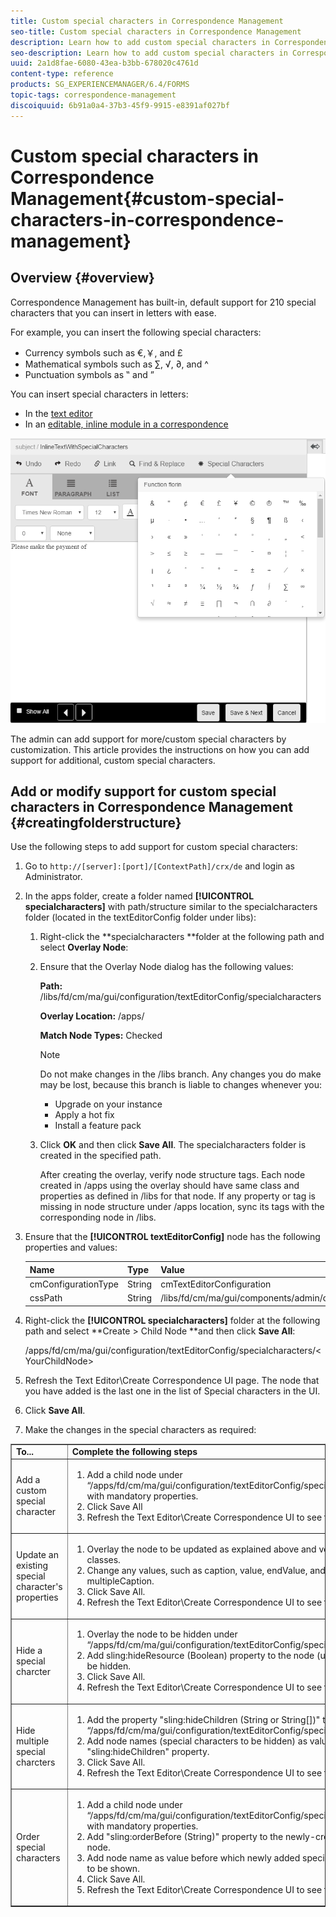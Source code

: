 ```yaml
---
title: Custom special characters in Correspondence Management
seo-title: Custom special characters in Correspondence Management
description: Learn how to add custom special characters in Correspondence Management.
seo-description: Learn how to add custom special characters in Correspondence Management.
uuid: 2a1d8fae-6080-43ea-b3bb-678020c4761d
content-type: reference
products: SG_EXPERIENCEMANAGER/6.4/FORMS
topic-tags: correspondence-management
discoiquuid: 6b91a0a4-37b3-45f9-9915-e8391af027bf
---
```


# Custom special characters in Correspondence Management{#custom-special-characters-in-correspondence-management}

## Overview {#overview}

Correspondence Management has built-in, default support for 210 special characters that you can insert in letters with ease.

For example, you can insert the following special characters:

* Currency symbols such as €,￥, and £
* Mathematical symbols such as ∑, √, ∂, and ^
* Punctuation symbols as ‟ and ”

You can insert special characters in letters:

* In the [text editor](../../forms/using/document-fragments.md#createtext)
* In an [editable, inline module in a correspondence](../../forms/using/create-correspondence.md#managecontent)

![](assets/specialcharactersinlinemodule.png)

The admin can add support for more/custom special characters by customization. This article provides the instructions on how you can add support for additional, custom special characters.

## Add or modify support for custom special characters in Correspondence Management {#creatingfolderstructure}

Use the following steps to add support for custom special characters:

1. Go to `http://[server]:[port]/[ContextPath]/crx/de` and login as Administrator.
1. In the apps folder, create a folder named **[!UICONTROL specialcharacters]** with path/structure similar to the specialcharacters folder (located in the textEditorConfig folder under libs):

    1. Right-click the **specialcharacters **folder at the following path and select **Overlay Node**:
    1. Ensure that the Overlay Node dialog has the following values:

       **Path:** /libs/fd/cm/ma/gui/configuration/textEditorConfig/specialcharacters

       **Overlay Location:** /apps/

       **Match Node Types:** Checked

       >[!NOTE]
       >
       >Do not make changes in the /libs branch. Any changes you do make may be lost, because this branch is liable to changes whenever you:
       >
       >    
       >    
       >    * Upgrade on your instance
       >    * Apply a hot fix
       >    * Install a feature pack
       >    
       >

    1. Click **OK** and then click **Save All**. The specialcharacters folder is created in the specified path.

       After creating the overlay, verify node structure tags. Each node created in /apps using the overlay should have same class and properties as defined in /libs for that node. If any property or tag is missing in node structure under /apps location, sync its tags with the corresponding node in /libs.

1. Ensure that the **[!UICONTROL textEditorConfig]** node has the following properties and values:

   | Name |Type |Value |
   |---|---|---|
   | cmConfigurationType |String |cmTextEditorConfiguration |
   | cssPath |String |/libs/fd/cm/ma/gui/components/admin/createasset/textcontrol/clientlibs/textcontrol |

1. Right-click the ****[!UICONTROL specialcharacters]**** folder at the following path and select **Create &gt; Child Node **and then click **Save All**:

   /apps/fd/cm/ma/gui/configuration/textEditorConfig/specialcharacters/&lt;YourChildNode&gt;

1. Refresh the Text Editor\Create Correspondence UI page. The node that you have added is the last one in the list of Special characters in the UI.
1. Click **Save All**.
1. Make the changes in the special characters as required:

<table border="1" cellpadding="1" cellspacing="0" width="100%"> 
 <tbody> 
  <tr> 
   <td><strong>To...</strong></td> 
   <td><strong>Complete the following steps</strong></td> 
  </tr> 
  <tr> 
   <td>Add a custom special character</td> 
   <td> 
    <ol> 
     <li>Add a child node under “/apps/fd/cm/ma/gui/configuration/textEditorConfig/specialcharacters” with mandatory properties.</li> 
     <li>Click Save All</li> 
     <li>Refresh the Text Editor\Create Correspondence UI to see the changes.</li> 
    </ol> </td> 
  </tr> 
  <tr> 
   <td>Update an existing special character's properties</td> 
   <td> 
    <ol> 
     <li>Overlay the node to be updated as explained above and verify tags and classes.</li> 
     <li>Change any values, such as caption, value, endValue, and multipleCaption. </li> 
     <li>Click Save All. </li> 
     <li>Refresh the Text Editor\Create Correspondence UI to see the changes.</li> 
    </ol> </td> 
  </tr> 
  <tr> 
   <td>Hide a special charcter</td> 
   <td> 
    <ol> 
     <li>Overlay the node to be hidden under “/apps/fd/cm/ma/gui/configuration/textEditorConfig/specialcharacters"</li> 
     <li>Add sling:hideResource (Boolean) property to the node (under apps) to be hidden. </li> 
     <li>Click Save All. </li> 
     <li>Refresh the Text Editor\Create Correspondence UI to see the changes.<br /> </li> 
    </ol> </td> 
  </tr> 
  <tr> 
   <td>Hide multiple special charcters</td> 
   <td> 
    <ol> 
     <li>Add the property "sling:hideChildren (String or String[])" to “/apps/fd/cm/ma/gui/configuration/textEditorConfig/specialcharacters”. </li> 
     <li>Add node names (special characters to be hidden) as values for "sling:hideChildren" property. </li> 
     <li>Click Save All. </li> 
     <li>Refresh the Text Editor\Create Correspondence UI to see the changes.<br /> </li> 
    </ol> </td> 
  </tr> 
  <tr> 
   <td>Order special characters</td> 
   <td> 
    <ol> 
     <li>Add a child node under “/apps/fd/cm/ma/gui/configuration/textEditorConfig/specialcharacters” with mandatory properties. </li> 
     <li>Add "sling:orderBefore (String)" property to the newly-created child node. </li> 
     <li>Add node name as value before which newly added special charcter is to be shown. </li> 
     <li>Click Save All. </li> 
     <li>Refresh the Text Editor\Create Correspondence UI to see the changes.<br /> </li> 
    </ol> </td> 
  </tr> 
 </tbody> 
</table>

